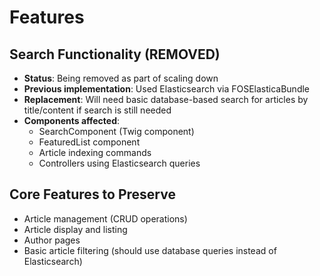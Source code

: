 # Features

## Search Functionality (REMOVED)
- **Status**: Being removed as part of scaling down
- **Previous implementation**: Used Elasticsearch via FOSElasticaBundle
- **Replacement**: Will need basic database-based search for articles by title/content if search is still needed
- **Components affected**: 
  - SearchComponent (Twig component)
  - FeaturedList component
  - Article indexing commands
  - Controllers using Elasticsearch queries

## Core Features to Preserve
- Article management (CRUD operations)
- Article display and listing
- Author pages
- Basic article filtering (should use database queries instead of Elasticsearch)
